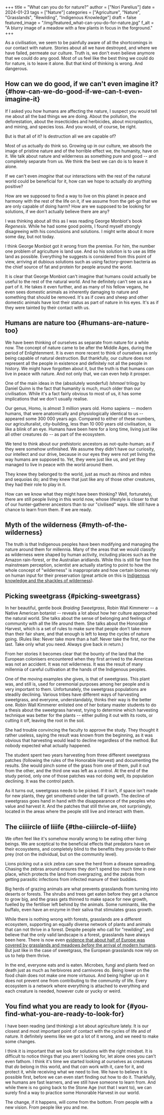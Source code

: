 +++
title = "What can you do for nature?"
author = ["Nori Parelius"]
date = 2024-01-23
tags = ["Nature"]
categories = ["Agriculture", "Nature", "Grasslands", "Rewilding", "Indigenous Knowledge"]
draft = false
featured_image = "/img/featured_what-can-you-do-for-nature.jpg"
f_alt = "A blurry image of a meadow with a few plants in focus in the forground."
+++

As a civilisation, we seem to be painfully aware of all the shortcomings in our contact with nature. Stories about all we have destroyed, and where we have failed, permeate our culture. Truth is, we don't even believe anymore that we could do any good. Most of us feel like the best thing we could do for nature, is to leave it alone. But that kind of thinking is wrong. And dangerous.


## How can we do good, if we can't even imagine it? {#how-can-we-do-good-if-we-can-t-even-imagine-it}

If I asked you how humans are affecting the nature, I suspect you would tell me about all the bad things we are doing. About the pollution, the deforestation, about the insecticides and herbicides, about microplastics, and mining, and species loss. And you would, of course, be right.

But is that all of it? Is destruction all we are capable of?

Most of us actually do think so. Growing up in our culture, we absorb the image of pristine nature and of the horrible effect we, the humanity, have on it. We talk about nature and wilderness as something pure and good -- and completely separate from us. We think the best we can do is to leave it alone.

If we can't even _imagine_ that our interactions with the rest of the natural world could be beneficial for it, how can we hope to actually _do_ anything positive?

How are we supposed to find a way to live on this planet in peace and harmony with the rest of the life on it, if we assume from the get-go that we are only capable of doing harm? How are we supposed to be looking for solutions, if we don't actually believe there are any?

I was thinking about all this as I was reading George Monbiot's book _Regenesis_. While he had some good points, I found myself strongly disagreeing with his conclusions and solutions. I might write about it more some day, but not today.

I think George Monbiot got it wrong from the premise. For him, the number one problem of agriculture is land use. And so his solution is to use as little land as possible. Everything he suggests is considered from this point of view, arriving at dubious solutions such as using factory-grown bacteria as the chief source of fat and protein for people around the world.

It is clear that George Monbiot can't imagine that humans could actually be useful to the rest of the natural world. And he definitely can't see us as a part of it. He takes it even further, and as many of his fellow vegans, he even sees domestic animals as inherently damaging to nature and something that should be removed. It's as if cows and sheep and other domestic animals have lost their status as part of nature in his eyes. It's as if they were tainted by their contact with us.


## Humans are nature too {#humans-are-nature-too}

We have been thinking of ourselves as separate from nature for a while now. The concept of nature came to be after the Middle Ages, during the period of Enlightenment. It is even more recent to think of ourselves as only being capable of natural destruction. But thankfully, our culture does not represent all the people in existence and definitely not all the people in history. We might have forgotten about it, but the truth is that humans _can_ live in peace with nature. And not only that, we can even help it prosper.

One of the main ideas in the (absolutely wonderful) _Ishmael_ trilogy by Daniel Quinn is the fact that humanity is much, much older than our civilisation. While it's a fact fairly obvious to most of us, it has some implications that we don't usually realise.

Our genus, Homo, is almost 3 million years old. Homo sapiens -- modern humans, that were anatomically and physiologically identical to us -- appeared some 300 000 years ago. Compared to either of these numbers, our agriculturalist, city-building, less than 10 000 years old civilisation, is like a blink of an eye. Humans have been here for a long time, living just like all other creatures do -- as part of the ecosystem.

We tend to think about our prehistoric ancestors as not-quite-human; as if they were somehow unfinished. We assume they didn't have our curiosity, our intellect and our drive, because in our eyes they were not yet living the way humans are supposed to. Yet, they were just like us, and  yet they managed to live in peace with the world around them.

They knew they belonged to the world, just as much as rhinos and mites and sequoias do; and they knew that just like any of those other creatures, they had their role to play in it.

How can we know what they might have been thinking? Well, fortunately, there are still people living in this world now, whose lifestyle is closer to that of our hunter-gatherer ancestors than to our "civilised" ways. We still have a chance to learn from them. If we are ready.


## Myth of the wilderness {#myth-of-the-wilderness}

The truth is that Indigenous peoples have been modifying and managing the nature around them for millennia. Many of the areas that we would classify as wilderness were shaped by human activity, including places such as the Amazon rain-forest, or the Australian aridlands. While this is still far from the mainstream perception, scientist are actually starting to point to how the whole concept of "wilderness" is inappropriate and how certain biomes rely on human input for their preservation (great article on this is [Indigenous knowledge and the shackles of wilderness](https://www.pnas.org/doi/full/10.1073/pnas.2022218118)).


## Picking sweetgrass {#picking-sweetgrass}

In her beautiful, gentle book _Braiding Sweetgrass_, Robin Wall Kimmerer -- a Native American botanist -- reveals a lot about how her culture approached the natural world. She talks about the sense of belonging and feelings of community with all the life around them. She talks about the Honorable Harvest, which is a set of rules to make sure that people don't take more than their fair share, and that enough is left to keep the cycles of nature going. (Rules like: Never take more than a half. Never take the first, nor the last. Take only what you need. Always give back in return.)

From her stories it becomes clear that the bounty of the land that the European colonisers encountered when they first arrived to the Americas was not an accident. It was not wilderness. It was the result of many millennia of careful cultivation at the hands of the Indigenous peoples.

One of the moving examples she gives, is that of sweetgrass. This plant was, and still is, used for ceremonial purposes among her people and is very important to them. Unfortunately, the sweetgrass populations are steadily declining. Various tribes have different ways of harvesting sweetgrass, and everyone, understandably, thinks their way is the better one. Robin Wall Kimmerer enlisted one of her botany master students to do a thesis about the sweetgrass harvest, trying to determine which harvesting technique was better for the plants -- either pulling it out with its roots, or cutting it off, leaving the root in the soil.

She had trouble convincing the faculty to approve the study. They thought it rather useless, saying the result was known from the beginning, as it was obvious that harvesting would lead to decline regardless of the method. But nobody expected what actually happened.

The student spent two years harvesting from three different sweetgrass patches (following the rules of the Honorable Harvest) and documenting the results. She would pinch some of the grass from one of them, pull it out from the other, and the third one was left as a control. At the end of the study period, only one of those patches was not doing well, its population declining. It was the control patch.

As it turns out, sweetgrass needs to be picked. If it isn't, if space isn't made for new plants, they get smothered under the tall growth. The decline of sweetgrass goes hand in hand with the disappearance of the peoples who value and harvest it. And the patches that still thrive are, not surprisingly, located in the areas where the people still live and interact with them.


## The ciiiircle of liiife {#the-ciiiircle-of-liiife}

We often feel like it's somehow morally wrong to be eating other living beings. We are sceptical to the beneficial effects that predators have on their ecosystems, and completely blind to the benefits they provide to their prey (not on the individual, but on the community level).

Lions picking out a sick zebra can save the herd from a disease spreading. Chasing the zebras around ensures they don't spend too much time in one place, which protects the land from overgrazing, and the zebras from getting parasitic infections from infected manure of their buddies.

Big herds of grazing animals are what prevents grasslands from turning into deserts or forests. The shrubs and trees get eaten before they get a chance to grow big, and the grass gets thinned to make space for new growth, fuelled by the fertiliser left behind by the animals. Some ruminants, like the buffalo, even have an enzyme in their saliva that stimulates grass growth.

While there is nothing wrong with forests, grasslands are a different ecosystem, supporting an equally diverse network of plants and animals that can not thrive in a forest. Despite people who call for "rewilding", and believe that the only valid landscape is a forest, grasslands have always been here. There is now even [evidence that about half of Europe was covered by grasslands and meadows _before_ the arrival of modern humans](https://www.sciencedaily.com/releases/2023/11/231114143742.htm). But just like in the case of sweetgrass, the European grasslands now rely on us to help them thrive.

In the end, everyone eats and is eaten. Microbes, fungi and plants feed on death just as much as herbivores and carnivores do. Being lower on the food chain does not make one more virtuous. And being higher up on it does not prevent one from contributing to the community of life. Every ecosystem is a network where everything is attached to everything and each creature is needed, however cute or yucky or weird.


## You find what you are ready to look for {#you-find-what-you-are-ready-to-look-for}

I have been reading (and thinking) a lot about agriculture lately. It is our closest and most important point of contact with the cycles of life and of nature. It definitely seems like we got a lot of it wrong, and we need to make some changes.

I think it is important that we look for solutions with the right mindset. It is difficult to notice things that you aren't looking for, let alone ones you can't even fathom. I think it's time we started looking at ourselves as creatures that _do_ belong in this world, and that _can_ work with it, care for it, and protect it, while receiving what we need to live. We have to believe it is possible first, before we can even start finding out how to do it. Thankfully, we humans are fast learners, and we still have someone to learn from. And while there is no going back to the Stone Age (not that I want to), we can surely find a way to practice some Honorable Harvest in our world.

The change, if it happens, will come from the bottom. From people with a new vision. From people like you and me.
